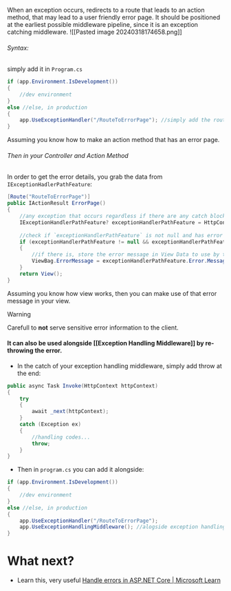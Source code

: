 When an exception occurs, redirects to a route that leads to an action method, that may lead to a user friendly error page.
It should be positioned at the earliest possible middleware pipeline, since it is an exception catching middleware.
![[Pasted image 20240318174658.png]]
###### Syntax:
simply add it in `Program.cs`
```c#
if (app.Environment.IsDevelopment())
{
	//dev environment
}
else //else, in production
{
	app.UseExceptionHandler("/RouteToErrorPage"); //simply add the route
}
```
Assuming you know how to make an action method that has an error page.
###### Then in your Controller and Action Method
In order to get the error details, you grab the data from `IExceptionHadlerPathFeature`:
```c#
[Route("RouteToErrorPage")]
public IActionResult ErrorPage()
{
	//any exception that occurs regardless if there are any catch block, will be located in IExceptionHadlerPathFeature.
	IExceptionHandlerPathFeature? exceptionHandlerPathFeature = HttpContext.Features.Get<IExceptionHadlerPathFeature>();
	
	//check if `exceptionHandlerPathFeature` is not null and has error messages
	if (exceptionHandlerPathFeature != null && exceptionHandlerPathFeature.Error != null)
	{
		//if there is, store the error message in View Data to use by the view.
		ViewBag.ErrorMessage = exceptionHandlerPathFeature.Error.Message;
	}
	return View(); 
}
```
Assuming you know how view works, then you can make use of that error message in your view.
>[!warning]
>Carefull to **not** serve sensitive error information to the client.

#### It can also be used alongside [[Exception Handling Middleware]] by re-throwing the error.
- In the catch of your exception handling middleware, simply add throw at the end:
```c#
public async Task Invoke(HttpContext httpContext)
{
	try
	{
		await _next(httpContext); 
	}
	catch (Exception ex)
	{
		//handling codes...
		throw;
	}
}
```
- Then in `program.cs` you can add it alongside:
```c#
if (app.Environment.IsDevelopment())
{
	//dev environment
}
else //else, in production
{
	app.UseExceptionHandler("/RouteToErrorPage");
	app.UseExceptionHandlingMiddleware(); //alogside exception handling middleware
}
```
# What next?
- Learn this, very useful [Handle errors in ASP.NET Core | Microsoft Learn](https://learn.microsoft.com/en-us/aspnet/core/fundamentals/error-handling?view=aspnetcore-8.0)